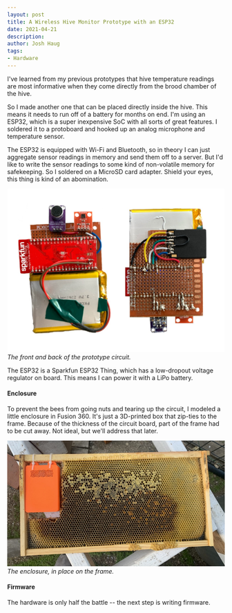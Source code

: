 ```yaml
---
layout: post
title: A Wireless Hive Monitor Prototype with an ESP32
date: 2021-04-21
description:
author: Josh Haug
tags:
- Hardware
---
```


I've learned from my previous prototypes that hive temperature readings are most informative when they come directly from the brood chamber of the hive.

So I made another one that can be placed directly inside the hive. This means it needs to run off of a battery for months on end. I'm using an ESP32, which is a super inexpensive SoC with all sorts of great features. I soldered it to a protoboard and hooked up an analog microphone and temperature sensor. 

The ESP32 is equipped with Wi-Fi and Bluetooth, so in theory I can just aggregate sensor readings in memory and send them off to a server. But I'd like to write the sensor readings to some kind of non-volatile memory for safekeeping. So I soldered on a MicroSD card adapter. Shield your eyes, this thing is kind of an abomination.

![The front of the prototype](../assets/v3-frontandback.jpg)
*The front and back of the prototype circuit.*

The ESP32 is a Sparkfun ESP32 Thing, which has a low-dropout voltage regulator on board. This means I can power it with a LiPo battery.

#### Enclosure

To prevent the bees from going nuts and tearing up the circuit, I modeled a little enclosure in Fusion 360. It's just a 3D-printed box that zip-ties to the frame. Because of the thickness of the circuit board, part of the frame had to be cut away. Not ideal, but we'll address that later.

![The enclosure](../assets/v3-enclosure.JPG)
*The enclosure, in place on the frame.*

#### Firmware

The hardware is only half the battle -- the next step is writing firmware.
